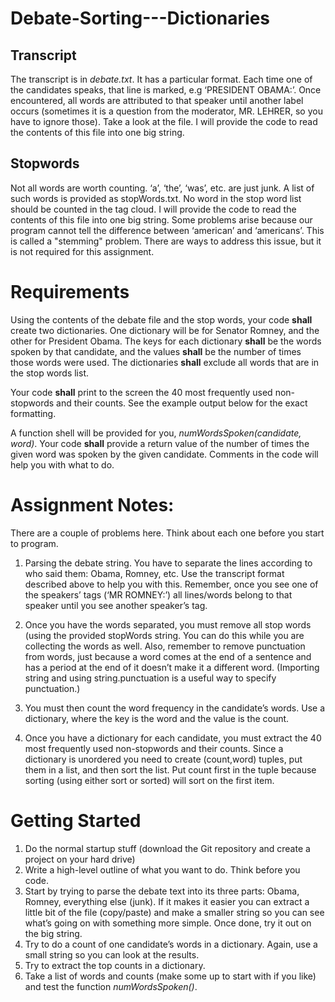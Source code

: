 # Debate-Sorting---Dictionaries

## Transcript
The transcript is in *debate.txt*. It has a particular format. Each time one of the candidates speaks, that line is marked, e.g ‘PRESIDENT OBAMA:’. Once encountered, all words are attributed to that speaker until another label occurs (sometimes it is a question from the moderator, MR. LEHRER, so you have to ignore those). Take a look at the file.  I will provide the code to read the contents of this file into one big string.

## Stopwords
Not all words are worth counting. ‘a’, ‘the’, ‘was’, etc. are just junk. A list of such words is provided as stopWords.txt. No word in the stop word list should be counted in the tag cloud. I will provide the code to read the contents of this file into one big string. Some problems arise because our program cannot tell the difference between ‘american’ and ‘americans’. This is called a "stemming" problem. There are ways to address this issue, but it is not required for this assignment. 

# Requirements
Using the contents of the debate file and the stop words, your code **shall** create two dictionaries. One dictionary will be for Senator Romney, and the other for President Obama.  The keys for each dictionary **shall** be the words spoken by that candidate, and the values **shall** be the number of times those words were used.  The dictionaries **shall** exclude all words that are in the stop words list.

Your code **shall** print to the screen the 40 most frequently used non-stopwords and their counts.  See the example output below for the exact formatting.

A function shell will be provided for you, _numWordsSpoken(candidate, word)_.  Your code **shall** provide a return value of the number of times the given word was spoken by the given candidate. Comments in the code will help you with what to do.

# Assignment Notes: 
There are a couple of problems here. Think about each one before you start to program. 
 
1. Parsing the debate string. You have to separate the lines according to who said them: Obama, Romney, etc. Use the transcript format described above to help you with this. Remember, once you see one of the speakers’ tags (‘MR ROMNEY:’) all lines/words belong to that speaker until you see another speaker’s tag.

2. Once you have the words separated, you must remove all stop words (using the provided stopWords string. You can do this while you are collecting the words as well.  Also, remember to remove punctuation from words, just because a word comes at the end of a sentence and has a period at the end of it doesn’t make it a different word. (Importing string and using string.punctuation is a useful way to specify punctuation.)

3. You must then count the word frequency in the candidate’s words. Use a dictionary, where the key is the word and the value is the count.

4. Once you have a dictionary for each candidate, you must extract the 40 most frequently used non-stopwords and their counts.   Since a dictionary is unordered you need to create (count,word) tuples, put them in a list, and then sort the list.  Put count first in the tuple because sorting (using either sort or sorted) will sort on the first item.

# Getting Started 
1. Do the normal startup stuff (download the Git repository and create a project on your hard drive) 
2. Write a high-level outline of what you want to do. Think before you code. 
3. Start by trying to parse the debate text into its three parts: Obama, Romney, everything else (junk). If it makes it easier you can extract a little bit of the file (copy/paste) and make a smaller string so you can see what’s going on with something more simple. Once done, try it out on the big string.
4. Try to do a count of one candidate’s words in a dictionary. Again, use a small string so you can look at the results.
5. Try to extract the top counts in a dictionary.
6. Take a list of words and counts (make some up to start with if you like) and test the function _numWordsSpoken()_.
